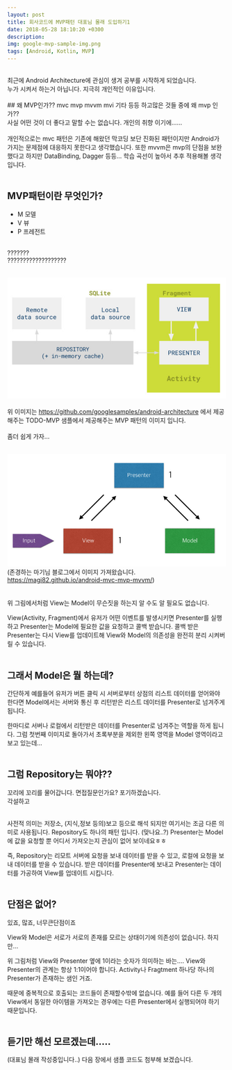 ```yaml
---
layout: post
title: 회사코드에 MVP패턴 대표님 몰래 도입하기1
date: 2018-05-28 18:10:20 +0300
description:
img: google-mvp-sample-img.png
tags: [Android, Kotlin, MVP]
---
```

<br>
최근에 Android Architecture에 관심이 생겨 공부를 시작하게 되었습니다.<br>
누가 시켜서 하는거 아닙니다. 지극히 개인적인 이유입니다.
<br>
<br>
## 왜 MVP인가??
mvc mvp mvvm mvi 기타 등등 하고많은 것들 중에 왜 mvp 인가??<br>
사실 어떤 것이 더 좋다고 말할 수는 없습니다. 개인의 취향 이기에……
<br>
<br>
개인적으로는 mvc 패턴은 기존에 해왔던 막코딩 보단 진화된 패턴이지만 Android가 가지는 문제점에 대응하지 못한다고 생각했습니다. 또한 mvvm은 mvp의 단점을 보완했다고 하지만 DataBinding, Dagger 등등… 학습 곡선이 높아서 추후 적용해볼 생각입니다.
<br>
<br>

## MVP패턴이란 무엇인가?
* M 모델
* V 뷰
* P 프레전트

<br>
???????<br>
???????????????????<br>
<br>

![Image name](/assets/img/mvp-img-1.jpg)<br>
<br>
위 이미지는 https://github.com/googlesamples/android-architecture 에서 제공해주는 TODO-MVP 샘플에서 제공해주는 MVP 패턴의 이미지 입니다.<br>
<br>
좀더 쉽게 가자…<br>
<br>

![Image name](/assets/img/mvp-img-2.jpg)<br>
(존경하는 마기님 블로그에서 이미지 가져왔습니다. https://magi82.github.io/android-mvc-mvp-mvvm/)<br>
<br>
<br>
위 그림에서처럼 View는 Model이 무슨짓을 하는지 알 수도 알 필요도 없습니다.<br>

View(Activity, Fragment)에서 유저가 어떤 이벤트를 발생시키면 Presenter를 실행하고 Presenter는 Model에 필요한 값을 요청하고 콜백 받습니다. 콜백 받은 Presenter는 다시 View를 업데이트해 View와 Model의 의존성을 완전히 분리 시켜버릴 수 있습니다.
<br>
<br>

## 그래서 Model은 뭘 하는데?
간단하게 예를들어 유저가 버튼 클릭 시 서버로부터 상점의 리스트 데이터를 얻어와야 한다면 Model에서는 서버와 통신 후 리턴받은 리스트 데이터를 Presenter로 넘겨주게 됩니다.<br>

한마디로 서버나 로컬에서 리턴받은 데이터를 Presenter로 넘겨주는 역할을 하게 됩니다. 그럼 첫번째 이미지로 돌아가서 초록부분을 제외한 왼쪽 영역을 Model 영역이라고 보고 있는데…
<br>
<br>

## 그럼 Repository는 뭐야??
꼬리에 꼬리를 물어갑니다. 면접질문인가요? 포기하겠습니다.<br>
각설하고<br>
<br>

사전적 의미는 저장소, (지식,정보 등의)보고 등으로 해석 되지만 여기서는 조금 다른 의미로 사용됩니다. Repository도 하나의 패턴 입니다. (맞나요..?) Presenter는 Model에 값을 요청할 뿐 어디서 가져오는지 관심이 없어 보이네요ㅎㅎ<br>

즉, Repository는 리모트 서버에 요청을 보내 데이터를 받을 수 있고, 로컬에 요청을 보내 데이터를 받을 수 있습니다. 받은 데이터를 Presenter에 보내고 Presenter는 데이터를 가공하여 View를 업데이트 시킵니다.
<br>
<br>

## 단점은 없어?
있죠, 많죠, 너무큰단점이죠<br>

View와 Model은 서로가 서로의 존재를 모르는 상태이기에 의존성이 없습니다. 하지만…<br>

위 그림처럼 View와 Presenter 옆에 1이라는 숫자가 의미하는 바는…. View와 Presenter의 관계는 항상 1:1이어야 합니다. Activity나 Fragtment 하나당 하나의 Presenter가 존재하는 샘인 거죠.<br>

때문에 중복적으로 호출되는 코드들이 존재할수밖에 없습니다. 예를 들어 다른 두 개의 View에서 동일한 아이템을 가져오는 경우에는 다른 Presenter에서 실행되어야 하기 때문입니다.
<br>
<br>

## 듣기만 해선 모르겠는데.....
(대표님 몰래 작성중입니다..) 다음 장에서 샘플 코드도 첨부해 보겠습니다. 